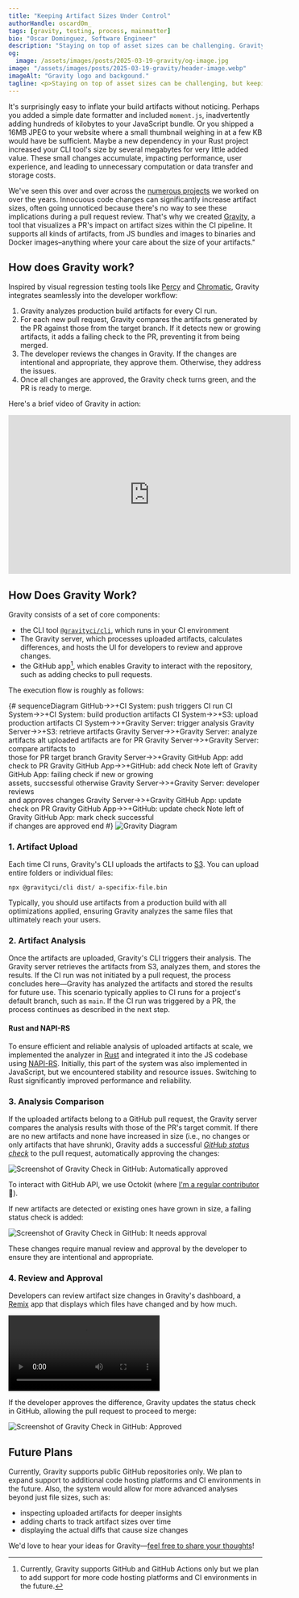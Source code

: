 ```yaml
---
title: "Keeping Artifact Sizes Under Control"
authorHandle: oscard0m_
tags: [gravity, testing, process, mainmatter]
bio: "Oscar Dominguez, Software Engineer"
description: "Staying on top of asset sizes can be challenging. Gravity is a developer tool that helps teams catch regressions early."
og:
  image: /assets/images/posts/2025-03-19-gravity/og-image.jpg
image: "/assets/images/posts/2025-03-19-gravity/header-image.webp"
imageAlt: "Gravity logo and backgound."
tagline: <p>Staying on top of asset sizes can be challenging, but keeping them in check can make a big difference.</p>
---
```


It's surprisingly easy to inflate your build artifacts without noticing. Perhaps you added a simple date formatter and included `moment.js`, inadvertently adding hundreds of kilobytes to your JavaScript bundle. Or you shipped a 16MB JPEG to your website where a small thumbnail weighing in at a few KB would have be sufficient. Maybe a new dependency in your Rust project increased your CLI tool's size by several megabytes for very little added value. These small changes accumulate, impacting performance, user experience, and leading to unnecessary computation or data transfer and storage costs.

We've seen this over and over across the [numerous projects](/work/) we worked on over the years. Innocuous code changes can significantly increase artifact sizes, often going unnoticed because there's no way to see these implications during a pull request review. That's why we created [Gravity](https://gravity.ci/?utm_source=mainmatter.com), a tool that visualizes a PR's impact on artifact sizes within the CI pipeline. It supports all kinds of artifacts, from JS bundles and images to binaries and Docker images–anything where your care about the size of your artifacts."

## How does Gravity work?

Inspired by visual regression testing tools like [Percy](https://percy.io/) and [Chromatic](https://www.chromatic.com/), Gravity integrates seamlessly into the developer workflow:

1. Gravity analyzes production build artifacts for every CI run.
2. For each new pull request, Gravity compares the artifacts generated by the PR against those from the target branch. If it detects new or growing artifacts, it adds a failing check to the PR, preventing it from being merged.
3. The developer reviews the changes in Gravity. If the changes are intentional and appropriate, they approve them. Otherwise, they address the issues.
4. Once all changes are approved, the Gravity check turns green, and the PR is ready to merge.

Here's a brief video of Gravity in action:

<iframe width="560" height="315" src="https://www.youtube.com/embed/2vD_geF_Ask" title="Gravity Demo" frameborder="0" allow="accelerometer; autoplay; clipboard-write; encrypted-media; gyroscope; picture-in-picture; web-share" allowfullscreen></iframe>

## How Does Gravity Work?

Gravity consists of a set of core components:

- the CLI tool [`@gravityci/cli`](https://www.npmjs.com/package/@gravityci/cli), which runs in your CI environment
- The Gravity server, which processes uploaded artifacts, calculates differences, and hosts the UI for developers to review and approve changes.
- the GitHub app[^1], which enables Gravity to interact with the repository, such as adding checks to pull requests.

The execution flow is roughly as follows:

{# sequenceDiagram GitHub->>+CI System: push triggers CI run CI System->>+CI System: build production artifacts CI System->>+S3: upload production artifacts CI System->>+Gravity Server: trigger analysis Gravity Server->>+S3: retrieve artifacts Gravity Server->>+Gravity Server: analyze artifacts alt uploaded artifacts are for PR Gravity Server->>+Gravity Server: compare artifacts to <br/>those for PR target branch Gravity Server->>+Gravity GitHub App: add check to PR Gravity GitHub App->>+GitHub: add check Note left of Gravity GitHub App: failing check if new or growing<br/> assets, succsessful otherwise Gravity Server->>+Gravity Server: developer reviews <br/>and approves changes Gravity Server->>+Gravity GitHub App: update check on PR Gravity GitHub App->>+GitHub: update check Note left of Gravity GitHub App: mark check successful<br/>if changes are approved end #} ![Gravity Diagram](/assets/images/posts/2025-03-19-gravity/gravity-diagram.svg)

### 1. Artifact Upload

Each time CI runs, Gravity's CLI uploads the artifacts to [S3](https://aws.amazon.com/s3/). You can upload entire folders or individual files:

```
npx @gravityci/cli dist/ a-specifix-file.bin
```

Typically, you should use artifacts from a production build with all optimizations applied, ensuring Gravity analyzes the same files that ultimately reach your users.

### 2. Artifact Analysis

Once the artifacts are uploaded, Gravity's CLI triggers their analysis. The Gravity server retrieves the artifacts from S3, analyzes them, and stores the results. If the CI run was not initiated by a pull request, the process concludes here—Gravity has analyzed the artifacts and stored the results for future use. This scenario typically applies to CI runs for a project's default branch, such as `main`. If the CI run was triggered by a PR, the process continues as described in the next step.

#### Rust and NAPI-RS

To ensure efficient and reliable analysis of uploaded artifacts at scale, we implemented the analyzer in [Rust](/rust-consulting/) and integrated it into the JS codebase using [NAPI-RS](https://napi.rs). Initially, this part of the system was also implemented in JavaScript, but we encountered stability and resource issues. Switching to Rust significantly improved performance and reliability.

### 3. Analysis Comparison

If the uploaded artifacts belong to a GitHub pull request, the Gravity server compares the analysis results with those of the PR's target commit. If there are no new artifacts and none have increased in size (i.e., no changes or only artifacts that have shrunk), Gravity adds a successful [_GitHub status check_](https://docs.github.com/en/pull-requests/collaborating-with-pull-requests/collaborating-on-repositories-with-code-quality-features/about-status-checks) to the pull request, automatically approving the changes:

![Screenshot of Gravity Check in GitHub: Automatically approved](/assets/images/posts/2025-03-19-gravity/automatically-approved.png)

To interact with GitHub API, we use Octokit (where [I'm a regular contributor](https://github.com/orgs/octokit/people?query=oscard0m) 🙌).

If new artifacts are detected or existing ones have grown in size, a failing status check is added:

![Screenshot of Gravity Check in GitHub: It needs approval](/assets/images/posts/2025-03-19-gravity/needs-approval.png)

These changes require manual review and approval by the developer to ensure they are intentional and appropriate.

### 4. Review and Approval

Developers can review artifact size changes in Gravity's dashboard, a [Remix](https://remix.run) app that displays which files have changed and by how much.

![Approval page](/assets/images/posts/2025-03-19-gravity/approval-page.mp4#video)

If the developer approves the difference, Gravity updates the status check in GitHub, allowing the pull request to proceed to merge:

![Screenshot of Gravity Check in GitHub: Approved](/assets/images/posts/2025-03-19-gravity/approved.png)

## Future Plans

Currently, Gravity supports public GitHub repositories only. We plan to expand support to additional code hosting platforms and CI environments in the future. Also, the system would allow for more advanced analyses beyond just file sizes, such as:

- inspecting uploaded artifacts for deeper insights
- adding charts to track artifact sizes over time
- displaying the actual diffs that cause size changes

We'd love to hear your ideas for Gravity—[feel free to share your thoughts](/contact/)!

[^1]: Currently, Gravity supports GitHub and GitHub Actions only but we plan to add support for more code hosting platforms and CI environments in the future.
